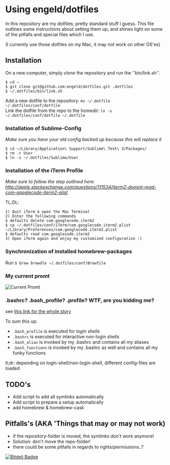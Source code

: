 Using engeld/dotfiles
======================
In this repository are my dotfiles; pretty standard stuff I guess.
This file outlines some instructions about setting them up, and shines 
light on some of the pitfalls and special files which I use.

(I currently use those dotfiles on my Mac, it may not work on other OS'es)

## Installation ##
On a new computer, simply *clone* the repository and run the ''bin/link.sh''.

    $ cd ~
    $ git clone git@github.com:engeld/dotfiles.git .dotfiles
    $ ~/.dotfiles/bin/link.sh

Add a new dotfile to the repository: `mv ~/.dotfile ~/.dotfiles/conf/dotfile`  
Link the dotfile from the repo to the homedir: `ln -s ~/.dotfiles/conf/dotfile ~/.dotfile`

### Installation of Sublime-Config ###
*Make sure you have your old config backed up because this will replace it*

    $ cd ~/Library/Application\ Support/Sublime\ Text\ 3/Packages/
    $ rm -r User
    $ ln -s ~/.dotfiles/Sublime/User

### Installation of the iTerm Profile
*Make sure to follow the step outlined here: http://apple.stackexchange.com/questions/111534/iterm2-doesnt-read-com-googlecode-iterm2-plist*

TL;DL:

    1) Quit iTerm & open the Mac Terminal
    2) Enter the following commands
    $ defaults delete com.googlecode.iterm2
    $ cp ~/.dotfiles/conf/iTerm/com.googlecode.iterm2.plist ~/Library/Preferences/com.googlecode.iterm2.plist
    $ defaults read com.googlecode.iterm2
    3) Open iTerm again and enjoy my customized configuration :)

### Synchronization of installed homebrew-packages
Run `$ brew brewdle ~/.dotfiles/conf/Brewfile`

### My current promt
![Current Promt](http://i.imgur.com/UDXdZds.png)

### .bashrc? .bash_profile? .profile? WTF, are you kidding me? ###
see [this link for the whole story][1]

To sum this up:  
 - `.bash_profile` is executed for *login shells*  
 - `.bashrc` is executed for interactive non-login shells  
 - `.bash_alias` is invoked by my .bashrc and contains all my aliases
 - `.bash_functions` is invoked by my .bashrc as well and contains all my funky functions

tl;dr: depending on login-shell/non-login-shell, different config-files are loaded

## TODO's
* Add script to add all symlinks automatically
* Add script to prepare a setup automatically
 * add homebrew & homebrew-cask

## Pitfalls's (AKA 'Things that may or may not work)  ##
* if the repository-folder is moved, the symlinks don't work anymore!
 * Solution: don't move the repo-folder!
* there could be some pitfalls in regards to rights/permissions..?

[1]: http://www.joshstaiger.org/archives/2005/07/bash_profile_vs.html


[![Bitdeli Badge](https://d2weczhvl823v0.cloudfront.net/engeld/dotfiles/trend.png)](https://bitdeli.com/free "Bitdeli Badge")


